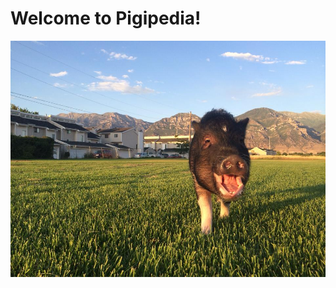 <!-- TITLE: Home -->
<!-- SUBTITLE: A quick summary of Home -->

# Welcome to Pigipedia!

![10579973 10154427175070621 3121957996722441159 N](/uploads/10579973-10154427175070621-3121957996722441159-n.jpg "10579973 10154427175070621 3121957996722441159 N")